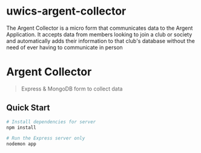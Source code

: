 # uwics-argent-collector
The Argent Collector is a micro form that communicates data to the Argent Application.  It accepts data from members looking to join a club or society and automatically adds their information to that club's database without the need of ever having to communicate in person

# Argent Collector

> Express & MongoDB form to collect data

## Quick Start

``` bash
# Install dependencies for server
npm install

# Run the Express server only
nodemon app

